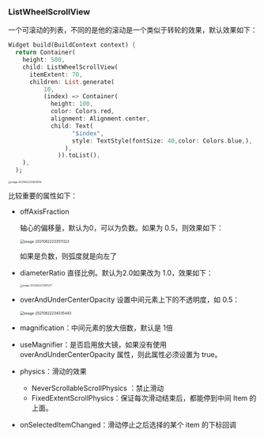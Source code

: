 ### ListWheelScrollView

一个可滚动的列表，不同的是他的滚动是一个类似于转轮的效果，默认效果如下：

```dart
Widget build(BuildContext context) {
  return Container(
    height: 500,
    child: ListWheelScrollView(
      itemExtent: 70,
      children: List.generate(
          10,
          (index) => Container(
            height: 100,
            color: Colors.red,
            alignment: Alignment.center,
            child: Text(
                  "$index",
                  style: TextStyle(fontSize: 40,color: Colors.blue,),
                ),
              )).toList(),
    ),
  );
```

<img src="https://gitee.com/lvknaginist/pic-go-picure-bed/raw/master/images/20210622230839.png" alt="image-20210622230839108" style="zoom:33%;" />

比较重要的属性如下：

- offAxisFraction

  轴心的偏移量，默认为0，可以为负数。如果为 0.5，则效果如下：

  <img src="https://gitee.com/lvknaginist/pic-go-picure-bed/raw/master/images/20210622233511.png" alt="image-20210622233511322" style="zoom:50%;" />

  如果是负数，则弧度就是向左了

- diameterRatio 直径比例。默认为2.0如果改为 1.0，效果如下：

  <img src="https://gitee.com/lvknaginist/pic-go-picure-bed/raw/master/images/20210622233811.png" alt="image-20210622233811271" style="zoom:33%;" />

- overAndUnderCenterOpacity 设置中间元素上下的不透明度，如 0.5：

  <img src="https://gitee.com/lvknaginist/pic-go-picure-bed/raw/master/images/20210622234035.png" alt="image-20210622234035443" style="zoom:50%;" />

- magnification：中间元素的放大倍数，默认是 1倍

- useMagnifier：是否启用放大镜，如果没有使用 overAndUnderCenterOpacity 属性，则此属性必须设置为 true。

- physics：滑动的效果
  - NeverScrollableScrollPhysics ：禁止滑动
  - FixedExtentScrollPhysics：保证每次滑动结束后，都能停到中间 Item 的上面。

- onSelectedItemChanged：滑动停止之后选择的某个 item 的下标回调



